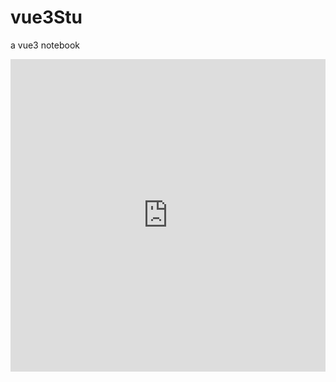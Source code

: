# vue3Stu
a vue3 notebook

<iframe allowfullscreen="true" allowpaymentrequest="true" allowtransparency="true" class="cp_embed_iframe " frameborder="0" height="500" width="100%" name="cp_embed_1" scrolling="no" src="https://codepen.io/Vue/embed/KKNJKbw?theme-id=light&amp;height=500&amp;default-tab=result&amp;user=Vue&amp;slug-hash=KKNJKbw&amp;pen-title=How%20does%20the%20Virtual%20DOM%20work%3F&amp;name=cp_embed_1" style="width: 100%; overflow:hidden; display:block;" title="How does the Virtual DOM work?" loading="lazy" id="cp_embed_KKNJKbw"></iframe>
